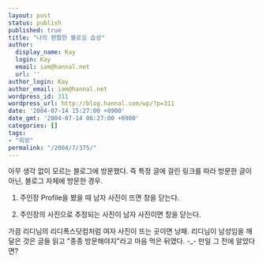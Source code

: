 ```yaml
---
layout: post
status: publish
published: true
title: "나의 편협한 블로깅 습성"
author:
  display_name: Kay
  login: Kay
  email: iam@hannal.net
  url: ''
author_login: Kay
author_email: iam@hannal.net
wordpress_id: 311
wordpress_url: http://blog.hannal.com/wp/?p=311
date: '2004-07-14 15:27:00 +0900'
date_gmt: '2004-07-14 06:27:00 +0900'
categories: []
tags:
- "희망"
permalink: "/2004/7/375/"
---
```

<p>아무 생각 없이 모르는 블로그에 방문했다. 즉 특정 글에 걸린 링크를 따라 방문한 글이 아닌, 블로그 자체에 방문한 경우.</p>
<ol>
<li /> 주인장 Profile을 봤을 때 남자 사진이 뜨면 창을 닫는다.</p>
<li /> 주인장의 사진으로 추정되는 사진이 남자 사진이면 창을 닫는다.</ol>
<p>가끔 리디님의 리디폭스닷컴처럼 여자 사진이 뜨는 곳이면 낭패. 리디님이 남성임을 깨달은 것은 글들 읽고 "종종 방문해야지"라고 마음 먹은 뒤였다. -_- 만일 그 전에 알았다면?</p>
